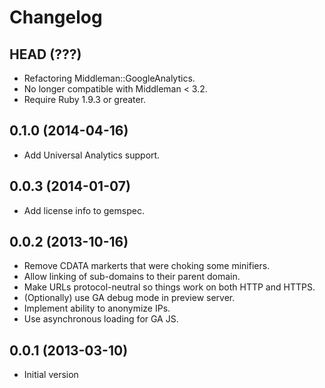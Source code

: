 # Changelog

## HEAD (???)

* Refactoring Middleman::GoogleAnalytics.
* No longer compatible with Middleman < 3.2.
* Require Ruby 1.9.3 or greater.

## 0.1.0 (2014-04-16)

* Add Universal Analytics support.

## 0.0.3 (2014-01-07)

* Add license info to gemspec.

## 0.0.2 (2013-10-16)

* Remove CDATA markerts that were choking some minifiers.
* Allow linking of sub-domains to their parent domain.
* Make URLs protocol-neutral so things work on both HTTP and HTTPS.
* (Optionally) use GA debug mode in preview server.
* Implement ability to anonymize IPs.
* Use asynchronous loading for GA JS.

## 0.0.1 (2013-03-10)

* Initial version
